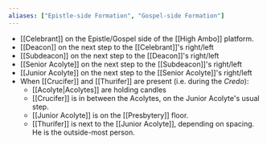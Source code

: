 ```yaml
---
aliases: ["Epistle-side Formation", "Gospel-side Formation"]
---
```

- [[Celebrant]] on the Epistle/Gospel side of the [[High Ambo]] platform.
- [[Deacon]] on the next step to the [[Celebrant]]'s right/left
- [[Subdeacon]] on the next step to the [[Deacon]]'s right/left
- [[Senior Acolyte]] on the next step to the [[Subdeacon]]'s right/left
- [[Junior Acolyte]] on the next step to the [[Senior Acolyte]]'s right/left
- When [[Crucifer]] and [[Thurifer]] are present (i.e. during the _Credo_):
	- [[Acolyte|Acolytes]] are holding candles
	- [[Crucifer]] is in between the Acolytes, on the Junior Acolyte's usual step.
	- [[Junior Acolyte]] is on the [[Presbytery]] floor.
	- [[Thurifer]] is next to the [[Junior Acolyte]], depending on spacing. He is the outside-most person.

